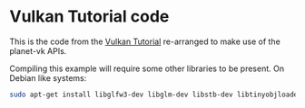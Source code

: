 # Vulkan Tutorial code

This is the code from the [Vulkan Tutorial](https://vulkan-tutorial.com/Introduction) re-arranged to make use of the planet-vk APIs.

Compiling this example will require some other libraries to be present. On Debian like systems:

```bash
sudo apt-get install libglfw3-dev libglm-dev libstb-dev libtinyobjloader-dev
```
